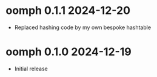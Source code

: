 
# oomph 0.1.1  2024-12-20

* Replaced hashing code by my own bespoke hashtable

# oomph 0.1.0  2024-12-19

* Initial release
